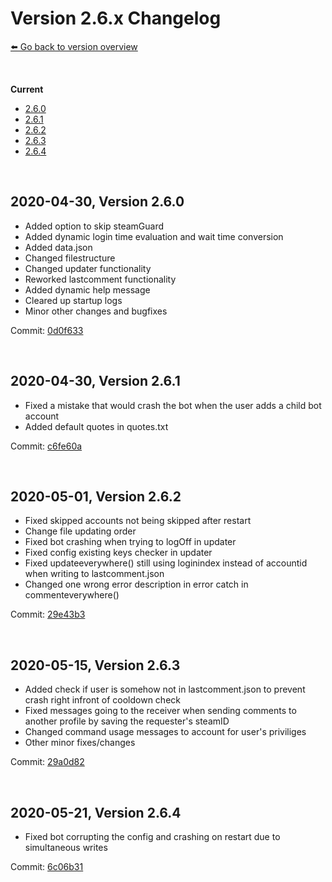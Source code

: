 # Version 2.6.x Changelog
[⬅️ Go back to version overview](../version_changelogs.md)

&nbsp;

**Current**  
- [2.6.0](#2.6.0)
- [2.6.1](#2.6.1)
- [2.6.2](#2.6.2)
- [2.6.3](#2.6.3)
- [2.6.4](#2.6.4)
  
&nbsp;

<a id="2.6.0"></a>

## **2020-04-30, Version 2.6.0**
- Added option to skip steamGuard
- Added dynamic login time evaluation and wait time conversion
- Added data.json
- Changed filestructure
- Changed updater functionality
- Reworked lastcomment functionality
- Added dynamic help message
- Cleared up startup logs
- Minor other changes and bugfixes

Commit: [0d0f633](https://github.com/HerrEurobeat/steam-comment-service-bot/commit/0d0f633)

&nbsp;

<a id="2.6.1"></a>

## **2020-04-30, Version 2.6.1**
- Fixed a mistake that would crash the bot when the user adds a child bot account
- Added default quotes in quotes.txt

Commit: [c6fe60a](https://github.com/HerrEurobeat/steam-comment-service-bot/commit/c6fe60a)

&nbsp;

<a id="2.6.2"></a>

## **2020-05-01, Version 2.6.2**
- Fixed skipped accounts not being skipped after restart
- Change file updating order
- Fixed bot crashing when trying to logOff in updater
- Fixed config existing keys checker in updater
- Fixed updateeverywhere() still using loginindex instead of accountid when writing to lastcomment.json
- Changed one wrong error description in error catch in commenteverywhere()

Commit: [29e43b3](https://github.com/HerrEurobeat/steam-comment-service-bot/commit/29e43b3)

&nbsp;

<a id="2.6.3"></a>

## **2020-05-15, Version 2.6.3**
- Added check if user is somehow not in lastcomment.json to prevent crash right infront of cooldown check
- Fixed messages going to the receiver when sending comments to another profile by saving the requester's steamID
- Changed command usage messages to account for user's priviliges
- Other minor fixes/changes

Commit: [29a0d82](https://github.com/HerrEurobeat/steam-comment-service-bot/commit/29a0d82)

&nbsp;

<a id="2.6.4"></a>

## **2020-05-21, Version 2.6.4**
- Fixed bot corrupting the config and crashing on restart due to simultaneous writes

Commit: [6c06b31](https://github.com/HerrEurobeat/steam-comment-service-bot/commit/6c06b31)